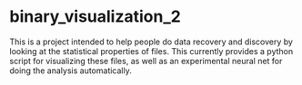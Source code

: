 # binary_visualization_2

This is a project intended to help people do data recovery and discovery by looking at the statistical properties of files. 
This currently provides a python script for visualizing these files, 
as well as an experimental neural net for doing the analysis automatically.
